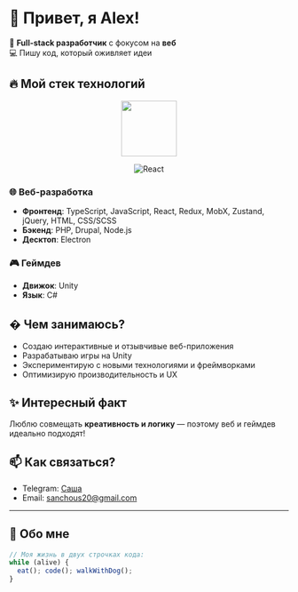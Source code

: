 # 👋 Привет, я Alex!  

🚀 **Full-stack разработчик** с фокусом на **веб**  
💻 Пишу код, который оживляет идеи  

## 🔥 Мой стек технологий  

<div align="center">
  <img src="https://cdn.jsdelivr.net/gh/devicons/devicon/icons/react/react-original.svg" width="100" style="animation: spin 4s linear infinite;" />

  ![React](https://readme-typing-svg.vercel.app/?font=Fira+Code&duration=4000&color=61DAFB&width=200&lines=React+Developer;Props+Master;Hooks+Wizard&center=true)
</div>

### 🌐 **Веб-разработка**  
- **Фронтенд**: TypeScript, JavaScript, React, Redux, MobX, Zustand, jQuery, HTML, CSS/SCSS  
- **Бэкенд**: PHP, Drupal, Node.js  
- **Десктоп**: Electron  

### 🎮 **Геймдев**  
- **Движок**: Unity  
- **Язык**: C#  

## � Чем занимаюсь?  
- Создаю интерактивные и отзывчивые веб-приложения  
- Разрабатываю игры на Unity  
- Экспериментирую с новыми технологиями и фреймворками  
- Оптимизирую производительность и UX  

## ✨ Интересный факт  
Люблю совмещать **креативность и логику** — поэтому веб и геймдев идеально подходят!  

## 📫 Как связаться?  
- Telegram: [Саша](https://t.me/Unnoticed00)  
- Email: sanchous20@gmail.com 

---  

## 🐶 Обо мне
```js
// Моя жизнь в двух строчках кода:  
while (alive) {  
  eat(); code(); walkWithDog();  
}
